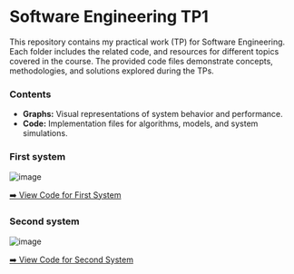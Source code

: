 # Software Engineering TP1

This repository contains my practical work (TP) for Software Engineering. Each folder includes the related code, and resources for different topics covered in the course. The provided code files demonstrate concepts, methodologies, and solutions explored during the TPs.

### Contents  
- **Graphs:** Visual representations of system behavior and performance.  
- **Code:** Implementation files for algorithms, models, and system simulations.

### First system
![image](https://github.com/user-attachments/assets/1841018b-bb71-4b2c-be20-ac5f126825cc)

[➡️ View Code for First System](Firgure_14/PBA_speed_control.aadl)  




### Second system 
![image](https://github.com/user-attachments/assets/2acd8322-72dd-4e55-98af-8b4b0863be94)


[➡️ View Code for Second System](Figure_8/figure_8.aadl)  
